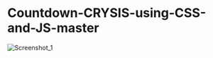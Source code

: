 # Countdown-CRYSIS-using-CSS-and-JS-master

![Screenshot_1](https://user-images.githubusercontent.com/65412918/176988456-c6438c3a-9fc8-4676-be35-854de9247ee3.png)
